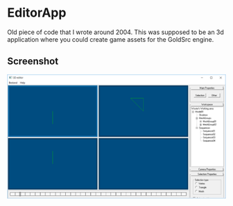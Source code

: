 # EditorApp

Old piece of code that I wrote around 2004. This was supposed to be an 3d application where you could create game assets for the GoldSrc engine.

## Screenshot

![Screenshot](screenshot.png)
